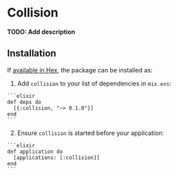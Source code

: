 # Collision

**TODO: Add description**

## Installation

If [available in Hex](https://hex.pm/docs/publish), the package can be installed as:

  1. Add `collision` to your list of dependencies in `mix.exs`:

    ```elixir
    def deps do
      [{:collision, "~> 0.1.0"}]
    end
    ```

  2. Ensure `collision` is started before your application:

    ```elixir
    def application do
      [applications: [:collision]]
    end
    ```

